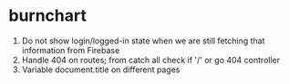 # burnchart

1. Do not show login/logged-in state when we are still fetching that information from Firebase
1. Handle 404 on routes; from catch all check if '/' or go 404 controller
1. Variable document.title on different pages